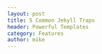```yaml
---
layout: post
title: 5 Common Jekyll Traps
header: Powerful Templates
category: Features
author: mike
---
```

